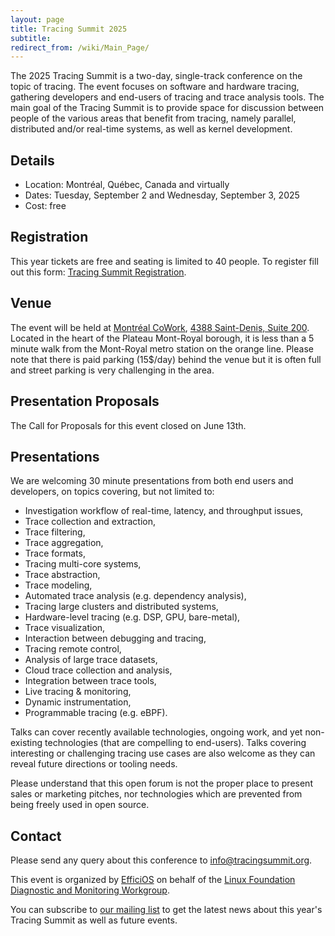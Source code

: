 ```yaml
---
layout: page
title: Tracing Summit 2025
subtitle:
redirect_from: /wiki/Main_Page/
---
```


The 2025 Tracing Summit is a two-day, single-track conference on the topic of
tracing. The event focuses on software and hardware tracing, gathering
developers and end-users of tracing and trace analysis tools. The main goal of
the Tracing Summit is to provide space for discussion between people of the
various areas that benefit from tracing, namely parallel, distributed and/or
real-time systems, as well as kernel development.

## Details

* Location: Montréal, Québec, Canada and virtually
* Dates: Tuesday, September 2 and Wednesday, September 3, 2025
* Cost: free

## Registration
This year tickets are free and seating is limited to 40 people. To register fill out this form: [Tracing Summit Registration](https://pretix.eu/diamon/ts2025/).

## Venue
The event will be held at [Montréal CoWork](https://www.montrealcowork.com/),
[4388 Saint-Denis, Suite 200](https://maps.app.goo.gl/GjRcV3dhgJzx93489).
Located in the heart of the Plateau Mont-Royal borough, it is less than a 5
minute walk from the Mont-Royal metro station on the orange line. Please note
that there is paid parking (15$/day) behind the venue but it is often full and
street parking is very challenging in the area.

## Presentation Proposals
The Call for Proposals for this event closed on June 13th.

## Presentations
We are welcoming 30 minute presentations from both end users and 
developers, on topics covering, but not limited to:

* Investigation workflow of real-time, latency, and throughput issues,
* Trace collection and extraction,
* Trace filtering,
* Trace aggregation,
* Trace formats,
* Tracing multi-core systems,
* Trace abstraction,
* Trace modeling,
* Automated trace analysis (e.g. dependency analysis),
* Tracing large clusters and distributed systems,
* Hardware-level tracing (e.g. DSP, GPU, bare-metal),
* Trace visualization,
* Interaction between debugging and tracing,
* Tracing remote control,
* Analysis of large trace datasets,
* Cloud trace collection and analysis,
* Integration between trace tools,
* Live tracing & monitoring,
* Dynamic instrumentation,
* Programmable tracing (e.g. eBPF).

Talks can cover recently available technologies, ongoing work, and yet 
non-existing technologies (that are compelling to end-users). Talks 
covering interesting or challenging tracing use cases are also welcome 
as they can reveal future directions or tooling needs.

Please understand that this open forum is not the proper place to 
present sales or marketing pitches, nor technologies which are prevented 
from being freely used in open source.

## Contact
Please send any query about this conference to [info@tracingsummit.org](mailto:info@tracingsummit.org).

This event is organized by [EfficiOS](https://efficios.com) on behalf of the [Linux Foundation Diagnostic and Monitoring Workgroup](https://diamon.org).

You can subscribe to [our mailing list](https://eepurl.com/goakfv) to get the latest news about this year's Tracing Summit as well as future events.

